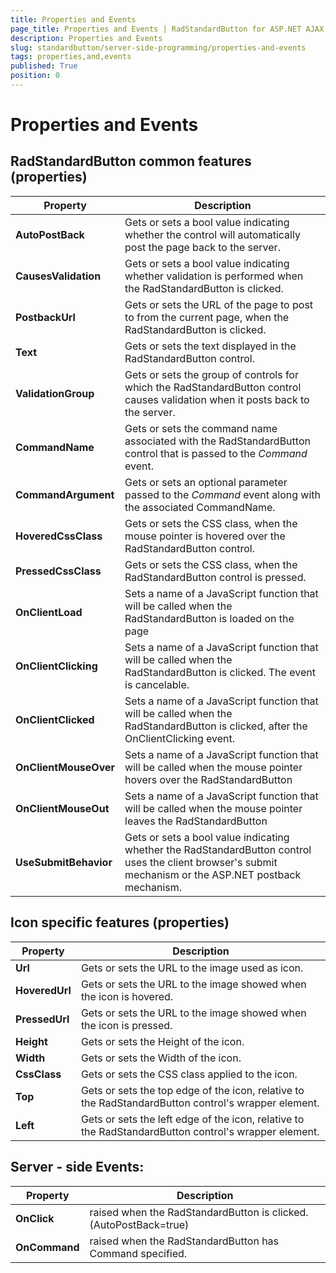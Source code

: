 ```yaml
---
title: Properties and Events
page_title: Properties and Events | RadStandardButton for ASP.NET AJAX Documentation
description: Properties and Events
slug: standardbutton/server-side-programming/properties-and-events
tags: properties,and,events
published: True
position: 0
---
```


# Properties and Events

## RadStandardButton common features (properties)

| Property | Description |
| ------ | ------ |
| **AutoPostBack** |Gets or sets a bool value indicating whether the control will automatically post the page back to the server.|
| **CausesValidation** |Gets or sets a bool value indicating whether validation is performed when the RadStandardButton is clicked.|
| **PostbackUrl** |Gets or sets the URL of the page to post to from the current page, when the RadStandardButton is clicked.|
| **Text** |Gets or sets the text displayed in the RadStandardButton control.|
| **ValidationGroup** |Gets or sets the group of controls for which the RadStandardButton control causes validation when it posts back to the server.|
| **CommandName** |Gets or sets the command name associated with the RadStandardButton control that is passed to the *Command* event.|
| **CommandArgument** |Gets or sets an optional parameter passed to the *Command* event along with the associated CommandName.|
| **HoveredCssClass** |Gets or sets the CSS class, when the mouse pointer is hovered over the RadStandardButton control.|
| **PressedCssClass** |Gets or sets the CSS class, when the RadStandardButton control is pressed.|
| **OnClientLoad** |Sets a name of a JavaScript function that will be called when the RadStandardButton is loaded on the page|
| **OnClientClicking** |Sets a name of a JavaScript function that will be called when the RadStandardButton is clicked. The event is cancelable.|
| **OnClientClicked** |Sets a name of a JavaScript function that will be called when the RadStandardButton is clicked, after the OnClientClicking event.|
| **OnClientMouseOver** |Sets a name of a JavaScript function that will be called when the mouse pointer hovers over the RadStandardButton|
| **OnClientMouseOut** |Sets a name of a JavaScript function that will be called when the mouse pointer leaves the RadStandardButton|
| **UseSubmitBehavior** |Gets or sets a bool value indicating whether the RadStandardButton control uses the client browser's submit mechanism or the ASP.NET postback mechanism.|

## Icon specific features (properties)

| Property | Description |
| ------ | ------ |
| **Url** |Gets or sets the URL to the image used as icon.|
| **HoveredUrl** |Gets or sets the URL to the image showed when the icon is hovered.|
| **PressedUrl** |Gets or sets the URL to the image showed when the icon is pressed.|
| **Height** |Gets or sets the Height of the icon.|
| **Width** |Gets or sets the Width of the icon.|
| **CssClass** |Gets or sets the CSS class applied to the icon.|
| **Top** |Gets or sets the top edge of the icon, relative to the RadStandardButton control's wrapper element.|
| **Left** |Gets or sets the left edge of the icon, relative to the RadStandardButton control's wrapper element.|

## Server - side Events:

| Property | Description |
| ------ | ------ |
| **OnClick** |raised when the RadStandardButton is clicked. (AutoPostBack=true)|
| **OnCommand** |raised when the RadStandardButton has Command specified.|

